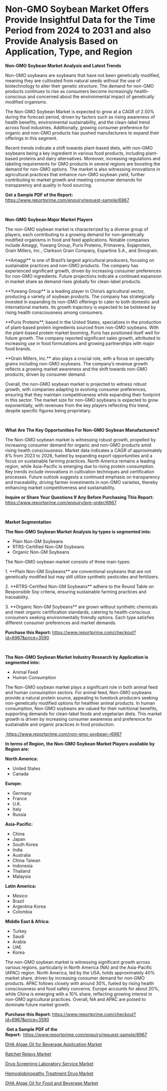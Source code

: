 <p><h1>Non-GMO Soybean Market Offers Provide Insightful Data for the Time Period from 2024 to 2031 and also Provide Analysis Based on Application, Type, and Region</h1></p><p><strong>Non-GMO Soybean Market Analysis and Latest Trends</strong></p>
<p><p>Non-GMO soybeans are soybeans that have not been genetically modified, meaning they are cultivated from natural seeds without the use of biotechnology to alter their genetic structure. The demand for non-GMO products continues to rise as consumers become increasingly health-conscious and concerned about the environmental impact of genetically modified organisms.</p><p>The Non-GMO Soybean Market is expected to grow at a CAGR of 2.50% during the forecast period, driven by factors such as rising awareness of health benefits, environmental sustainability, and the clean-label trend across food industries. Additionally, growing consumer preference for organic and non-GMO products has pushed manufacturers to expand their offerings in this segment. </p><p>Recent trends indicate a shift towards plant-based diets, with non-GMO soybeans being a key ingredient in various food products, including plant-based proteins and dairy alternatives. Moreover, increasing regulations and labeling requirements for GMO products in several regions are boosting the demand for non-GMO options. The market is also witnessing innovations in agricultural practices that enhance non-GMO soybean yield, further contributing to market growth and meeting consumer demands for transparency and quality in food sourcing.</p></p>
<p><strong>Get a Sample PDF of the Report:&nbsp;</strong> <a href="https://www.reportprime.com/enquiry/request-sample/6967?utm_campaign=10&utm_medium=2&utm_source=Github&utm_content=ia&utm_term=25112024&utm_id=non-gmo-soybean">https://www.reportprime.com/enquiry/request-sample/6967</a></p>
<p>&nbsp;</p>
<p><strong>Non-GMO Soybean Major Market Players</strong></p>
<p><p>The non-GMO soybean market is characterized by a diverse group of players, each contributing to a growing demand for non-genetically modified organisms in food and feed applications. Notable companies include Amaggi, Yuwang Group, Puris Proteins, Primavera, Sojaprotein, Grain Millers, Inc., Clarkson Grain Company, Espartina S.A., and Sinograin.</p><p>**Amaggi** is one of Brazil’s largest agricultural producers, focusing on sustainable practices and non-GMO products. The company has experienced significant growth, driven by increasing consumer preferences for non-GMO ingredients. Future projections indicate a continued expansion in market share as demand rises globally for clean-label products.</p><p>**Yuwang Group** is a leading player in China’s agricultural sector, producing a variety of soybean products. The company has strategically invested in expanding its non-GMO offerings to cater to both domestic and international markets. Its growth trajectory is expected to be bolstered by rising health consciousness among consumers.</p><p>**Puris Proteins**, based in the United States, specializes in the production of plant-based protein ingredients sourced from non-GMO soybeans. With the plant-based protein market booming, Puris has positioned itself well for future growth. The company reported significant sales growth, attributed to increasing use in food formulations and growing partnerships with major food brands.</p><p>**Grain Millers, Inc.** also plays a crucial role, with a focus on specialty grains including non-GMO soybeans. The company’s revenue growth reflects a growing market awareness and the shift towards non-GMO products, driven by consumer demand.</p><p>Overall, the non-GMO soybean market is projected to witness robust growth, with companies adapting to evolving consumer preferences, ensuring that they maintain competitiveness while expanding their footprint in this sector. The market size for non-GMO soybeans is expected to grow exponentially, with revenues from the key players reflecting this trend, despite specific figures being proprietary.</p></p>
<p>&nbsp;</p>
<p><strong>What Are The Key Opportunities For Non-GMO Soybean Manufacturers?</strong></p>
<p><p>The Non-GMO soybean market is witnessing robust growth, propelled by increasing consumer demand for organic and non-GMO products amid rising health consciousness. Market data indicates a CAGR of approximately 8% from 2023 to 2028, fueled by expanding export opportunities and a focus on sustainable farming practices. North America remains a leading region, while Asia-Pacific is emerging due to rising protein consumption. Key trends include innovations in cultivation techniques and certification processes. Future outlook suggests a continued emphasis on transparency and traceability, driving farmer investments in non-GMO varieties, thereby enhancing market competitiveness and sustainability.</p></p>
<p><strong>Inquire or Share Your Questions If Any Before Purchasing This Report:</strong> <a href="https://www.reportprime.com/enquiry/pre-order/6967?utm_campaign=10&utm_medium=2&utm_source=Github&utm_content=ia&utm_term=25112024&utm_id=non-gmo-soybean">https://www.reportprime.com/enquiry/pre-order/6967</a></p>
<p>&nbsp;</p>
<p><strong>Market Segmentation</strong></p>
<p><strong>The Non-GMO Soybean Market Analysis by types is segmented into:</strong></p>
<p><ul><li>Plain Non-GM Soybeans</li><li>RTRS-Certified Non-GM Soybeans</li><li>Organic Non-GM Soybeans</li></ul></p>
<p><p>The Non-GMO soybean market consists of three main types: </p><p>1. **Plain Non-GM Soybeans** are conventional soybeans that are not genetically modified but may still utilize synthetic pesticides and fertilizers.</p><p>   </p><p>2. **RTRS-Certified Non-GM Soybeans** adhere to the Round Table on Responsible Soy criteria, ensuring sustainable farming practices and traceability. </p><p>3. **Organic Non-GM Soybeans** are grown without synthetic chemicals and meet organic certification standards, catering to health-conscious consumers seeking environmentally friendly options. Each type satisfies different consumer preferences and market demands.</p></p>
<p><strong>Purchase this Report:&nbsp;</strong><a href="https://www.reportprime.com/checkout?id=6967&price=3590&utm_campaign=10&utm_medium=2&utm_source=Github&utm_content=ia&utm_term=25112024&utm_id=non-gmo-soybean">https://www.reportprime.com/checkout?id=6967&price=3590</a></p>
<p>&nbsp;</p>
<p><strong>The Non-GMO Soybean Market Industry Research by Application is segmented into:</strong></p>
<p><ul><li>Animal Feed</li><li>Human Consumption</li></ul></p>
<p><p>The Non-GMO soybean market plays a significant role in both animal feed and human consumption sectors. For animal feed, Non-GMO soybeans provide a natural protein source, appealing to livestock producers seeking non-genetically modified options for healthier animal products. In human consumption, Non-GMO soybeans are valued for their nutritional benefits, supporting demands for clean-label foods and vegetarian diets. This market growth is driven by increasing consumer awareness and preference for sustainable and organic practices in food production.</p></p>
<p><a href="https://www.reportprime.com/non-gmo-soybean-r6967?utm_campaign=10&utm_medium=2&utm_source=Github&utm_content=ia&utm_term=25112024&utm_id=non-gmo-soybean">&nbsp;https://www.reportprime.com/non-gmo-soybean-r6967</a></p>
<p><strong>In terms of Region, the Non-GMO Soybean Market Players available by Region are:</strong></p>
<p>
    <p> <strong> North America: </strong>
        <ul>
            <li>United States</li>
            <li>Canada</li>
        </ul>
        </p> 
    <p> <strong> Europe: </strong>
        <ul>
            <li>Germany</li>
            <li>France</li>
            <li>U.K.</li>
            <li>Italy</li>
            <li>Russia</li>
        </ul>
        </p> 
    <p> <strong> Asia-Pacific: </strong>
        <ul>
            <li>China</li>
            <li>Japan</li>
            <li>South Korea</li>
            <li>India</li>
            <li>Australia</li>
            <li>China Taiwan</li>
            <li>Indonesia</li>
            <li>Thailand</li>
            <li>Malaysia</li>
        </ul>
        </p> 
    <p> <strong> Latin America: </strong>
        <ul>
            <li>Mexico</li>
            <li>Brazil</li>
            <li>Argentina Korea</li>
            <li>Colombia</li>
        </ul>
        </p> 
    <p> <strong> Middle East & Africa: </strong>
        <ul>
            <li>Turkey</li>
            <li>Saudi</li>
            <li>Arabia</li>
            <li>UAE</li>
            <li>Korea</li>
        </ul>
    </p>
    </p>
<p><p>The non-GMO soybean market is witnessing significant growth across various regions, particularly in North America (NA) and the Asia-Pacific (APAC) region. North America, led by the USA, holds approximately 40% market share, driven by increasing consumer demand for non-GMO products. APAC follows closely with around 30%, fueled by rising health consciousness and food safety concerns. Europe accounts for about 20%, while China is emerging with a 10% share, reflecting growing interest in non-GMO agricultural practices. Overall, NA and APAC are poised to dominate future market growth.</p></p>
<p><strong>Purchase this Report: </strong><a href="https://www.reportprime.com/checkout?id=6967&price=3590&utm_campaign=10&utm_medium=2&utm_source=Github&utm_content=ia&utm_term=25112024&utm_id=non-gmo-soybean">https://www.reportprime.com/checkout?id=6967&price=3590</a></p>
<p>&nbsp;<strong>Get a Sample PDF of the Report:&nbsp;&nbsp;</strong><a href="https://www.reportprime.com/enquiry/request-sample/6967?utm_campaign=10&utm_medium=2&utm_source=Github&utm_content=ia&utm_term=25112024&utm_id=non-gmo-soybean">https://www.reportprime.com/enquiry/request-sample/6967</a></p>
<p><strong></strong></p>
<p><p><a href="https://github.com/mahnoor2003/Market-Research-Report-List-6/blob/main/dha-algae-oil-for-beverage-application-market.md?utm_campaign=10&utm_medium=2&utm_source=Github&utm_content=ia&utm_term=25112024&utm_id=non-gmo-soybean">DHA Algae Oil for Beverage Application Market</a></p><p><a href="https://www.linkedin.com/pulse/opportunities-challenges-ratchet-relays-market-strategic-gcjqc?utm_campaign=10&utm_medium=2&utm_source=Github&utm_content=ia&utm_term=25112024&utm_id=non-gmo-soybean">Ratchet Relays Market</a></p><p><a href="https://issuu.com/reportprime-2/docs/drug-screening-laboratory-service-m_3f0df8193b4b45?utm_campaign=10&utm_medium=2&utm_source=Github&utm_content=ia&utm_term=25112024&utm_id=non-gmo-soybean">Drug Screening Laboratory Service Market</a></p><p><a href="https://issuu.com/reportprime-2/docs/hemoglobinopathy-treatment-drug-mar_7d624c1d14e361?utm_campaign=10&utm_medium=2&utm_source=Github&utm_content=ia&utm_term=25112024&utm_id=non-gmo-soybean">Hemoglobinopathy Treatment Drug Market</a></p><p><a href="https://github.com/ygfu6u/Market-Research-Report-List-1/blob/main/dha-algae-oil-for-food-and-beverage-market.md?utm_campaign=10&utm_medium=2&utm_source=Github&utm_content=ia&utm_term=25112024&utm_id=non-gmo-soybean">DHA Algae Oil for Food and Beverage Market</a></p></p>